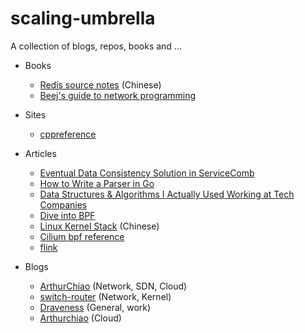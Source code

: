 # scaling-umbrella
A collection of blogs, repos, books and ... 

- Books
    - [Redis source notes](http://daoluan.net/redis-source-notes/) (Chinese)
    - [Beej's guide to network programming](http://beej.us/guide/bgnet/)

- Sites

    - [cppreference](https://en.cppreference.com/w/)

- Articles

    - [Eventual Data Consistency Solution in ServiceComb](https://servicecomb.apache.org/docs/distributed_saga_1/)
    - [How to Write a Parser in Go](https://about.sourcegraph.com/go/gophercon-2018-how-to-write-a-parser-in-go/)
    - [Data Structures & Algorithms I Actually Used Working at Tech Companies](https://blog.pragmaticengineer.com/data-structures-and-algorithms-i-actually-used-day-to-day/?utm_source=wanqu.co&utm_campaign=Wanqu+Daily&utm_medium=website)
    - [Dive into BPF](https://qmonnet.github.io/whirl-offload/2016/09/01/dive-into-bpf/)
    - [Linux Kernel Stack](https://www.cnblogs.com/sammyliu/p/5225623.html) (Chinese)
    - [Cilium bpf reference](https://docs.cilium.io/en/stable/bpf/)
    - [flink](http://niyanchun.com/tag/flink/)

- Blogs

    - [ArthurChiao](http://arthurchiao.art/index.html) (Network, SDN, Cloud)
    - [switch-router](https://switch-router.gitee.io/) (Network, Kernel)
    - [Draveness](https://draveness.me/) (General, work)
    - [Arthurchiao](https://arthurchiao.art/) (Cloud)

